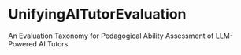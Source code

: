 # UnifyingAITutorEvaluation
An Evaluation Taxonomy for Pedagogical Ability Assessment of LLM-Powered AI Tutors
